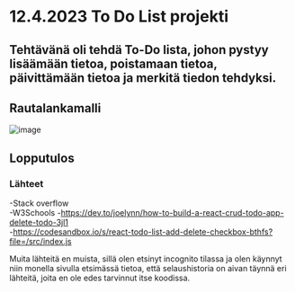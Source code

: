 # 12.4.2023 To Do List projekti  

## Tehtävänä oli tehdä To-Do lista, johon pystyy lisäämään tietoa, poistamaan tietoa, päivittämään tietoa ja merkitä tiedon tehdyksi.

## Rautalankamalli
![image](https://github.com/PeetuVainio/reactApp/assets/113332683/66304eab-b787-4098-8d02-f8fc31fe5999)  

## Lopputulos


### Lähteet
-Stack overflow  
-W3Schools
-https://dev.to/joelynn/how-to-build-a-react-crud-todo-app-delete-todo-3jl1  
-https://codesandbox.io/s/react-todo-list-add-delete-checkbox-bthfs?file=/src/index.js  

Muita lähteitä en muista, sillä olen etsinyt incognito tilassa ja olen käynnyt niin monella sivulla etsimässä tietoa, että selaushistoria on aivan täynnä eri lähteitä, joita en ole edes tarvinnut itse koodissa.
